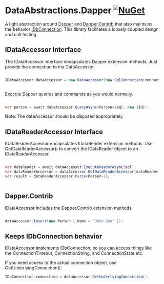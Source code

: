 # DataAbstractions.Dapper [![NuGet](https://img.shields.io/nuget/v/DataAbstractions.Dapper.svg)](https://www.nuget.org/packages/DataAbstractions.Dapper/) 
A light abstraction around [Dapper](https://github.com/StackExchange/Dapper)
 and [Dapper.Contrib](https://github.com/StackExchange/Dapper/tree/master/Dapper.Contrib) that also maintains the behavior [IDbConnection](https://docs.microsoft.com/en-us/dotnet/api/system.data.idbconnection). This library facilitates a loosely coupled design and unit testing.
## IDataAccessor Interface

The IDataAccessor interface encapsulates Dapper extension methods.  Just provide the connection to the DataAccessor.

```csharp

IDataAccessor dataAccessor = new DataAccessor(new SqlConnection(connectionString));
        
```
Execute Dapper queries and commands as you would normally.  

```csharp

var person = await dataAccessor.QueryAsync<Person>(sql, new {Id});

 ```

 Note:   The dataAccessor should be disposed appropriately.

 ## IDataReaderAccessor Interface

IDataReaderAccessor encapsulates IDataReader extension methods.  Use GetDataReaderAccessor() to convert the IDataReader object to an IDataReaderAccessor.

```csharp

var dataReader = await dataAccessor.ExecuteReaderAsync(sql);
var dataReaderAccessor = dataAccessor.GetDataReaderAccessor(dataReader);
var result = dataReaderAccessor.Parse<Person>();
        
```

## Dapper.Contrib 

IDataAccessor includes the Dapper.Contrib extension methods

```csharp

dataAccessor.Insert(new Person { Name = "John Doe" });

```

## Keeps IDbConnection behavior

IDataAccessor implements IDbConnection, so you can access things like the ConnectionTimeout, ConnectionString, and ConnectionState etc.

If you need access to the actual connection object, use GetUnderlyingConnection(): 

```csharp
IDbConnection connection = dataAccessor.GetUnderlyingConnection();
```

